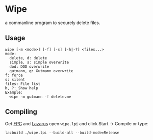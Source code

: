 # Wipe

a commanline program to securely delete files.

## Usage

~~~
wipe [-m <mode>] [-f] [-s] [-h|-?] <files...>
mode:
  delete, d: delete
  simple, s: simple overwrite
  dod: DOD overwrite
  gutmann, g: Gutmann overwrite
f: force
s: silent
files: File list
h, ?: Show help
Example:
  wipe -m gutmann -f delete.me
~~~

## Compiling

Get [FPC](http://www.freepascal.org/) and [Lazarus](http://www.lazarus-ide.org/) 
open `wipe.lpi` and click Start -> Compile or type:

~~~
lazbuild ./wipe.lpi --build-all --build-mode=Release
~~~